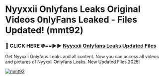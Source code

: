 # Nyyxxii Onlyfans Leaks Original Videos 0nlyFans Leaked - Files Updated! (mmt92)

<h3>🔴 CLICK HERE 🌐==►► <a href="https://tinyurl.com/2jnfzry5" rel="nofollow">Nyyxxii Onlyfans Leaks Updated Files</a></h3>

Get Nyyxxii Onlyfans Leaks and all content. Now you can access all videos and pictures of Nyyxxii Onlyfans Leaks. New Updated Files 2025!

[![mmt92](https://i.imgur.com/GyGTBgg.gif)](https://tinyurl.com/2jnfzry5)
